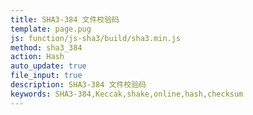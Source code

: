 ```yaml
---
title: SHA3-384 文件校验码
template: page.pug
js: function/js-sha3/build/sha3.min.js
method: sha3_384
action: Hash
auto_update: true
file_input: true
description: SHA3-384 文件校验码
keywords: SHA3-384,Keccak,shake,online,hash,checksum
---
```

